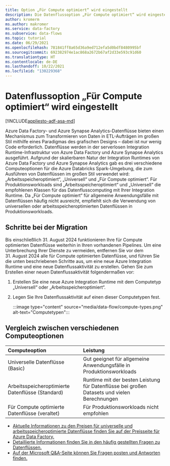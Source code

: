 ```yaml
---
title: Option „Für Compute optimiert“ wird eingestellt
description: Die Datenflussoption „Für Compute optimiert“ wird eingestellt.
author: kromerm
ms.author: makromer
ms.service: data-factory
ms.subservice: data-flows
ms.topic: tutorial
ms.date: 06/29/2021
ms.openlocfilehash: 781841ff8a65d36a9ed712efa5d0bdf8480995bf
ms.sourcegitcommit: 692382974e1ac868a2672b67af2d33e593c91d60
ms.translationtype: HT
ms.contentlocale: de-DE
ms.lasthandoff: 10/22/2021
ms.locfileid: "130229368"
---
```

# <a name="retirement-of-data-flow-compute-optimized-option"></a>Datenflussoption „Für Compute optimiert“ wird eingestellt

[!INCLUDE[appliesto-adf-asa-md](includes/appliesto-adf-asa-md.md)]

Azure Data Factory- und Azure Synapse Analytics-Datenflüsse bieten einen Mechanismus zum Transformieren von Daten in ETL-Aufträgen im großen Stil mithilfe eines Paradigmas des grafischen Designs – dabei ist nur wenig Code erforderlich. Datenflüsse werden in der serverlosen Integration Runtime-Infrastruktur von Azure Data Factory und Azure Synapse Analytics ausgeführt. Aufgrund der skalierbaren Natur der Integration Runtimes von Azure Data Factory und Azure Synapse Analytics gab es drei verschiedene Computeoptionen für die Azure Databricks Spark-Umgebung, die zum Ausführen von Datenflüssen im großen Stil verwendet wird: „Arbeitsspeicheroptimiert“, „Universell“ und „Für Compute optimiert“. Für Produktionsworkloads sind „Arbeitsspeicheroptimiert“ und „Universell“ die empfohlenen Klassen für das Datenflusscomputing mit Ihrer Integration Runtime. Da „Für Compute optimiert“ für allgemeine Anwendungsfälle mit Datenflüssen häufig nicht ausreicht, empfiehlt sich die Verwendung von universellen oder arbeitsspeicheroptimierten Datenflüssen in Produktionsworkloads.

## <a name="migration-steps"></a>Schritte bei der Migration

Bis einschließlich 31. August 2024 funktionieren Ihre für Compute optimierten Datenflüsse weiterhin in Ihren vorhandenen Pipelines. Um eine Unterbrechung Ihrer Dienste zu vermeiden, entfernen Sie vor dem 31. August 2024 alle für Compute optimierten Datenflüsse, und führen Sie die unten beschriebenen Schritte aus, um eine neue Azure Integration Runtime und eine neue Datenflussaktivität zu erstellen. Gehen Sie zum Erstellen einer neuen Datenflussaktivität folgendermaßen vor:

1. Erstellen Sie eine neue Azure Integration Runtime mit dem Computetyp „Universell“ oder „Arbeitsspeicheroptimiert“.
2. Legen Sie Ihre Datenflussaktivität auf einen dieser Computetypen fest.

   :::image type="content" source="media/data-flow/compute-types.png" alt-text="Computetypen":::

## <a name="comparison-between-different-compute-options"></a>Vergleich zwischen verschiedenen Computeoptionen 

| Computeoption              | Leistung                                                  |
| :-------------------- | :----------------------------------------------------------- |
| Universelle Datenflüsse (Basic) | Gut geeignet für allgemeine Anwendungsfälle in Produktionsworkloads |
| Arbeitsspeicheroptimierte Datenflüsse (Standard) | Runtime mit der besten Leistung für Datenflüsse bei großen Datasets und vielen Berechnungen |
| Für Compute optimierte Datenflüsse (veraltet) | Für Produktionsworkloads nicht empfohlen |

* [Aktuelle Informationen zu den Preisen für universelle und arbeitsspeicheroptimierte Datenflüsse finden Sie auf der Preisseite für Azure Data Factory.](https://azure.microsoft.com/pricing/details/data-factory/data-pipeline/)
* [Detaillierte Informationen finden Sie in den häufig gestellten Fragen zu Datenflüssen.](./frequently-asked-questions.yml#mapping-data-flows)  
* [Auf der Microsoft Q&A-Seite können Sie Fragen posten und Antworten finden.](https://aka.ms/datafactoryqa)